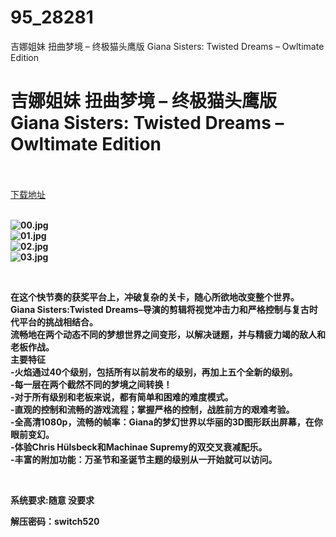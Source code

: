 # 95_28281
吉娜姐妹 扭曲梦境 – 终极猫头鹰版 Giana Sisters: Twisted Dreams – Owltimate Edition
# 吉娜姐妹 扭曲梦境 – 终极猫头鹰版 Giana Sisters: Twisted Dreams – Owltimate Edition
 <br/></br>
[下载地址](https://www.switch520.cc/article/28281 "下载地址")
<br/></br>

<p><strong><img title="00.jpg" src="https://www.switch520.cc/muke_img/2022_03_16_eb8113e708db3.jpg" alt="00.jpg"></strong><br>
<strong><img title="01.jpg" src="https://www.switch520.cc/muke_img/2022_03_16_79c9ecdb5d782.jpg" alt="01.jpg"></strong><br>
<strong><img title="02.jpg" src="https://www.switch520.cc/muke_img/2022_03_16_8f13f28a7499b.jpg" alt="02.jpg"></strong><br>
<strong><img title="03.jpg" src="https://www.switch520.cc/muke_img/2022_03_16_b841ea4dace2d.jpg" alt="03.jpg"></strong></p>
<p>&nbsp;</p>
<p><strong>在这个快节奏的获奖平台上，冲破复杂的关卡，随心所欲地改变整个世界。</strong><br>
<strong>Giana Sisters:Twisted Dreams–导演的剪辑将视觉冲击力和严格控制与复古时代平台的挑战相结合。</strong><br>
<strong>流畅地在两个动态不同的梦想世界之间变形，以解决谜题，并与精疲力竭的敌人和老板作战。</strong><br>
<strong>主要特征</strong><br>
<strong>-火焰通过40个级别，包括所有以前发布的级别，再加上五个全新的级别。</strong><br>
<strong>-每一层在两个截然不同的梦境之间转换！</strong><br>
<strong>-对于所有级别和老板来说，都有简单和困难的难度模式。</strong><br>
<strong>-直观的控制和流畅的游戏流程；掌握严格的控制，战胜前方的艰难考验。</strong><br>
<strong>-全高清1080p，流畅的帧率：Giana的梦幻世界以华丽的3D图形跃出屏幕，在你眼前变幻。</strong><br>
<strong>-体验Chris Hülsbeck和Machinae Supremy的双交叉衰减配乐。</strong><br>
<strong>-丰富的附加功能：万圣节和圣诞节主题的级别从一开始就可以访问。</strong></p>
<p>&nbsp;</p>
<p><strong>系统要求:随意 没要求</strong></p>
<p><strong>解压密码：switch520</strong></p>


